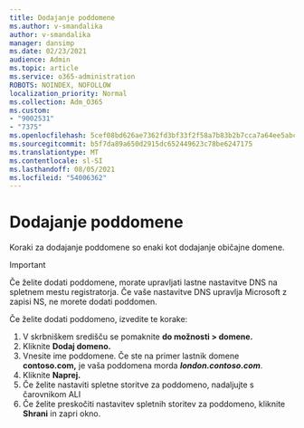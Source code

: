 ```yaml
---
title: Dodajanje poddomene
ms.author: v-smandalika
author: v-smandalika
manager: dansimp
ms.date: 02/23/2021
audience: Admin
ms.topic: article
ms.service: o365-administration
ROBOTS: NOINDEX, NOFOLLOW
localization_priority: Normal
ms.collection: Adm_O365
ms.custom:
- "9002531"
- "7375"
ms.openlocfilehash: 5cef08bd626ae7362fd3bf33f2f58a7b83b2b7cca7a64ee5abc9efaa546acd72
ms.sourcegitcommit: b5f7da89a650d2915dc652449623c78be6247175
ms.translationtype: MT
ms.contentlocale: sl-SI
ms.lasthandoff: 08/05/2021
ms.locfileid: "54006362"
---
```

# <a name="add-a-subdomain"></a>Dodajanje poddomene

Koraki za dodajanje poddomene so enaki kot dodajanje običajne domene. 

> [!IMPORTANT]
> Če želite dodati poddomene, morate upravljati lastne nastavitve DNS na spletnem mestu registratorja. Če vaše nastavitve DNS upravlja Microsoft z zapisi NS, ne morete dodati poddomen. 

Če želite dodati poddomeno, izvedite te korake:

1. V skrbniškem središču se pomaknite **do možnosti > domene.**
2. Kliknite **Dodaj domeno.**
3. Vnesite ime poddomene. Če ste na primer lastnik domene **contoso.com,** je vaša poddomena morda **_london.contoso.com_**.
4. Kliknite **Naprej.**
5. Če želite nastaviti spletne storitve za poddomeno, nadaljujte s čarovnikom ALI
6. Če želite preskočiti nastavitev spletnih storitev za poddomeno, kliknite **Shrani** in zapri okno.


